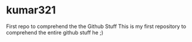 # kumar321
First repo to comprehend the the Github Stuff
This is my first repository to comprehend the entire github stuff he ;)
